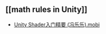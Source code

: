 ## [[math rules in Unity]]
- [Unity Shader入门精要 (冯乐乐).mobi](../assets/Unity_Shader入门精要_(冯乐乐)_1697542573651_0.mobi)